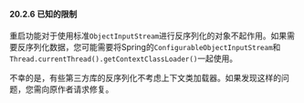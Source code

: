 #### 20.2.6 已知的限制

重启功能对于使用标准`ObjectInputStream`进行反序列化的对象不起作用。如果需要反序列化数据，您可能需要将Spring的`ConfigurableObjectInputStream`和`Thread.currentThread().getContextClassLoader()`一起使用。

不幸的是，有些第三方库的反序列化不考虑上下文类加载器。如果发现这样的问题，您需向原作者请求修复。
